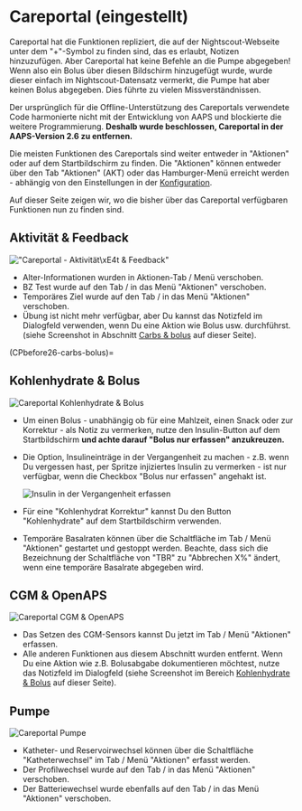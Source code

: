 # Careportal (eingestellt)

Careportal hat die Funktionen repliziert, die auf der Nightscout-Webseite unter dem "+"-Symbol zu finden sind, das es erlaubt, Notizen hinzuzufügen. Aber Careportal hat keine Befehle an die Pumpe abgegeben! Wenn also ein Bolus über diesen Bildschirm hinzugefügt wurde, wurde dieser einfach im Nightscout-Datensatz vermerkt, die Pumpe hat aber keinen Bolus abgegeben. Dies führte zu vielen Missverständnissen.

Der ursprünglich für die Offline-Unterstützung des Careportals verwendete Code harmonierte nicht mit der Entwicklung von AAPS und blockierte die weitere Programmierung. **Deshalb wurde beschlossen, Careportal in der AAPS-Version 2.6 zu entfernen.**

Die meisten Funktionen des Careportals sind weiter entweder in "Aktionen" oder auf dem Startbildschirm zu finden. Die "Aktionen" können entweder über den Tab "Aktionen" (AKT) oder das Hamburger-Menü erreicht werden - abhängig von den Einstellungen in der [Konfiguration](../Configuration/Config-Builder.md).

Auf dieser Seite zeigen wir, wo die bisher über das Careportal verfügbaren Funktionen nun zu finden sind.

## Aktivität & Feedback

!["Careportal - Aktivität\xE4t & Feedback"](../images/Careportal_25_26_1_IIb.png)

- Alter-Informationen wurden in Aktionen-Tab / Menü verschoben.
- BZ Test wurde auf den Tab / in das Menü "Aktionen" verschoben.
- Temporäres Ziel wurde auf den Tab / in das Menü "Aktionen" verschoben.
- Übung ist nicht mehr verfügbar, aber Du kannst das Notizfeld im Dialogfeld verwenden, wenn Du eine Aktion wie Bolus usw. durchführst. (siehe Screenshot in Abschnitt [Carbs & bolus](CPbefore26-carbs-bolus) auf dieser Seite).

(CPbefore26-carbs-bolus)=

## Kohlenhydrate & Bolus

![Careportal Kohlenhydrate & Bolus](../images/Careportal_25_26_2_IIa.png)

- Um einen Bolus - unabhängig ob für eine Mahlzeit, einen Snack oder zur Korrektur - als Notiz zu vermerken, nutze den Insulin-Button auf dem Startbildschirm **und achte darauf "Bolus nur erfassen" anzukreuzen.**

- Die Option, Insulineinträge in der Vergangenheit zu machen - z.B. wenn Du vergessen hast, per Spritze injiziertes Insulin zu vermerken - ist nur verfügbar, wenn die Checkbox "Bolus nur erfassen" angehakt ist.

  ![Insulin in der Vergangenheit erfassen](../images/Careportal_25_26_5.png)

- Für eine "Kohlenhydrat Korrektur" kannst Du den Button "Kohlenhydrate" auf dem Startbildschirm verwenden.

- Temporäre Basalraten können über die Schaltfläche im Tab / Menü "Aktionen" gestartet und gestoppt werden. Beachte, dass sich die Bezeichnung der Schaltfläche von "TBR" zu "Abbrechen X%" ändert, wenn eine temporäre Basalrate abgegeben wird.

## CGM & OpenAPS

![Careportal CGM & OpenAPS](../images/Careportal_25_26_3_IIa.png)

- Das Setzen des CGM-Sensors kannst Du jetzt im Tab / Menü "Aktionen" erfassen.
- Alle anderen Funktionen aus diesem Abschnitt wurden entfernt. Wenn Du eine Aktion wie z.B. Bolusabgabe dokumentieren möchtest, nutze das Notizfeld im Dialogfeld (siehe Screenshot im Bereich [Kohlenhydrate & Bolus](CPbefore26-carbs-bolus) auf dieser Seite).

## Pumpe

![Careportal Pumpe](../images/Careportal_25_26_4_IIb.png)

- Katheter- und Reservoirwechsel können über die Schaltfläche "Katheterwechsel" im Tab / Menü "Aktionen" erfasst werden.
- Der Profilwechsel wurde auf den Tab / in das Menü "Aktionen" verschoben.
- Der Batteriewechsel wurde ebenfalls auf den Tab / in das Menü "Aktionen" verschoben.
